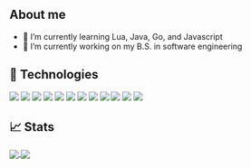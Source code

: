 ## About me
- 🌱 I’m currently learning Lua, Java, Go, and Javascript
- 🏫 I’m currently working on my B.S. in software engineering

## 🤖 Technologies
![](https://img.shields.io/badge/Code-Golang-informational?style=flat&logo=go&logoColor=white&color=blue&labelColor=black)
![](https://img.shields.io/badge/Code-C-informational?style=flat&logo=c&logoColor=white&color=blue&labelColor=black)
![](https://img.shields.io/badge/Code-C++-informational?style=flat&logo=cplusplus&logoColor=white&color=blue&labelColor=black)
![](https://img.shields.io/badge/Code-Python-informational?style=flat&logo=python&logoColor=white&color=blue&labelColor=black)
![](https://img.shields.io/badge/Code-Lua-informational?style=flat&logo=lua&logoColor=white&color=blue&labelColor=black)
![](https://img.shields.io/badge/Code-Java-informational?style=flat&logo=java&logoColor=white&color=blue&labelColor=black)
![](https://img.shields.io/badge/Code-Makefile-informational?style=flat&logo=GNU&logoColor=white&color=blue&labelColor=black)
![](https://img.shields.io/badge/Shell-Bash-informational?style=flat&logo=gnu-bash&logoColor=white&color=blue&labelColor=black)
![](https://img.shields.io/badge/Tools-Docker-informational?style=flat&logo=docker&logoColor=white&color=blue&labelColor=black)
![](https://img.shields.io/badge/Tools-Ansible-informational?style=flat&logo=ansible&logoColor=white&color=blue&labelColor=black)
![](https://img.shields.io/badge/Tools-Vim-informational?style=flat&logo=vim&logoColor=white&color=blue&labelColor=black)
![](https://img.shields.io/badge/Tools-Neovim-informational?style=flat&logo=neovim&logoColor=white&color=blue&labelColor=black)


## 📈 Stats
<a href="https://github.com/jdjaxon">
  <img align="center" src="https://github-readme-stats.vercel.app/api?username=jdjaxon&show_icons=true&theme=github_dark" />
</a>
<a href="https://github.com/jdjaxon">
  <img align="center" src="https://github-readme-stats.vercel.app/api/top-langs/?username=jdjaxon&layout=compact&theme=github_dark&langs_count=8" />
</a>

